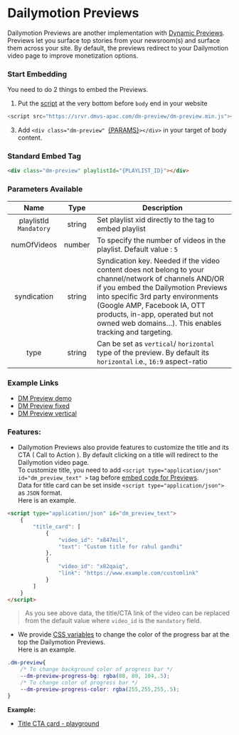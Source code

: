 # Dailymotion Previews

Dailymotion Previews are another implementation with [Dynamic Previews](https://www.canva.com/design/DAEGDbSibZE/cvoKs-MEOdq3paAehFLkbQ/view?website#4:l-equipe-case). Previews let you surface top stories from your newsroom(s) and surface them across your site. By default, the previews redirect to your Dailymotion video page to improve monetization options.

### Start Embedding

You need to do 2 things to embed the Previews.

1. Put the [script](https://srvr.dmvs-apac.com/dm-preview/dm-preview.min.js) at the very bottom before `body` end in your website
```js
<script src="https://srvr.dmvs-apac.com/dm-preview/dm-preview.min.js"></script>
```
3. Add `<div class="dm-preview" `[{PARAMS}](#parameters-available)`></div>` in your target of body content.


### Standard Embed Tag

```html
<div class="dm-preview" playlistId="{PLAYLIST_ID}"></div>
```

### Parameters Available

| Name | Type | Description |
| :---: | :---: | --- |
| playlistId <br /> `Mandatory` | string | Set playlist xid directly to the tag to embed playlist|
| numOfVideos | number | To specify the number of videos in the playlist. Default value : `5` |
| syndication | string | Syndication key. Needed if the video content does not belong to your channel/network of channels AND/OR if you embed the Dailymotion Previews into specific 3rd party environments (Google AMP, Facebook IA, OTT products, in-app, operated but not owned web domains…). This enables tracking and targeting. |
| type | string | Can be set as `vertical`/ `horizontal` type of the preview. By default its `horizontal` i.e., `16:9` aspect-ratio |

### Example Links
- [DM Preview demo](https://dailymotion-pro-services.github.io/dynamic-preview/examples/dm_preview_player/basic/index.html)
- [DM Preview fixed](https://dailymotion-pro-services.github.io/dynamic-preview/examples/dm_preview_player/basic/index_fixed.html)
- [DM Preview vertical](https://dailymotion-pro-services.github.io/dynamic-preview/examples/dm_preview_player/basic/index_vertical.html)

### Features:

- Dailymotion Previews also provide features to customize the title and its CTA ( Call to Action ). By default clicking on a title will redirect to the Dailymotion video page.  
To customize title, you need to add `<script type="application/json" id="dm_preview_text" >` tag before [embed code for Previews](https://dailymotion-pro-services.github.io/dynamic-preview/player#start-embedding).  
Data for title card can be set inside `<script type="application/json">` as `JSON` format.  
Here is an example.
```html
<script type="application/json" id="dm_preview_text">
    {
        "title_card": [
            {
                "video_id": "x847mil",
                "text": "Custom title for rahul gandhi"
            },
            {
                "video_id": "x82qaiq",
                "link": "https://www.example.com/customlink"
            }
        ]
    }
</script>
```  
> As you see above data, the title/CTA link of the video can be replaced from the default value where `video_id` is the `mandatory` field.

- We provide [CSS variables](https://developer.mozilla.org/en-US/docs/Web/CSS/Using_CSS_custom_properties) to change the color of the progress bar at the top the Dailymotion Previews.  
Here is an example.  
```css
.dm-preview{
    /* To change background color of progress bar */
    --dm-preview-progress-bg: rgba(88, 89, 104,.5);
    /* To change color of progress bar */
    --dm-preview-progress-color: rgba(255,255,255,.5);
}
```

**Example:**
- [Title CTA card - playground](https://dailymotion-pro-services.github.io/dynamic-preview/examples/dm_preview_player/title_card/index.html)
